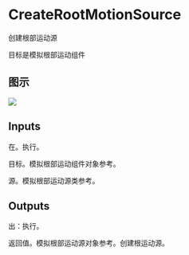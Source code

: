# CreateRootMotionSource

创建根部运动源

目标是模拟根部运动组件

## 图示

![]($-20221218-19172747.png)

## Inputs

在。执行。

目标。模拟根部运动组件对象参考。

源。模拟根部运动源类参考。  

## Outputs

出：执行。

返回值。模拟根部运动源对象参考。创建根运动源。
